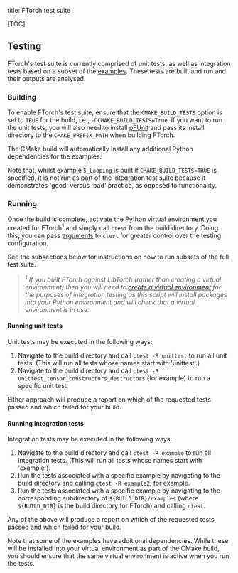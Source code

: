 title: FTorch test suite

[TOC]

## Testing

FTorch's test suite is currently comprised of unit tests, as well as integration
tests based on a subset of the [examples](examples.html). These tests are built
and run and their outputs are analysed.

### Building

To enable FTorch's test suite, ensure that the `CMAKE_BUILD_TESTS` option
is set to `TRUE` for the build,  i.e., `-DCMAKE_BUILD_TESTS=True`. If you want
to run the unit tests, you will also need to install
[pFUnit](https://github.com/Goddard-Fortran-Ecosystem/pFUnit) and pass its
install directory to the `CMAKE_PREFIX_PATH` when building FTorch.

The CMake build will automatically install any additional Python dependencies
for the examples.

Note that, whilst example `5_Looping` is built if `CMAKE_BUILD_TESTS=TRUE` is
specified, it is not run as part of the integration test suite because it
demonstrates 'good' versus 'bad' practice, as opposed to functionality.

### Running

Once the build is complete, activate the Python virtual environment you created
for FTorch<sup>1</sup> and simply call `ctest` from the build directory. Doing
this, you can pass
[arguments](https://cmake.org/cmake/help/latest/manual/ctest.1.html) to `ctest`
for greater control over the testing configuration.

See the subsections below for instructions on how to run subsets of the full
test suite.

> <sup>1</sup> _If you built FTorch against LibTorch (rather than creating a
virtual environment) then you will need to
[create a virtual environment](https://docs.python.org/3/library/venv.html) for
the purposes of integration testing as this script will install packages into your
Python environment and will check that a virtual environment is in use._

#### Running unit tests

Unit tests may be executed in the following ways:

1. Navigate to the build directory and call `ctest -R unittest` to run all unit
   tests. (This will run all tests whose names start with 'unittest'.)
2. Navigate to the build directory and call
   `ctest -R unittest_tensor_constructors_destructors` (for example) to run a
   specific unit test.

Either approach will produce a report on which of the requested tests passed
and which failed for your build.

#### Running integration tests

Integration tests may be executed in the following ways:

1. Navigate to the build directory and call `ctest -R example` to run all
   integration tests. (This will run all tests whose names start with
   'example').
2. Run the tests associated with a specific example by navigating to the build
   directory and calling `ctest -R example2`, for example.
3. Run the tests associated with a specific example by navigating to the
   corresponding subdirectory of `${BUILD_DIR}/examples` (where `${BUILD_DIR}`
   is the build directory for FTorch) and calling `ctest`.

Any of the above will produce a report on which of the requested tests passed
and which failed for your build.

Note that some of the examples have additional dependencies. While these will be
installed into your virtual environment as part of the CMake build, you should
ensure that the same virtual environment is active when you run the tests.
